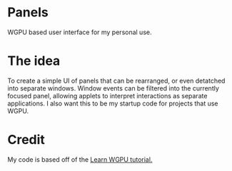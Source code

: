# Panels
WGPU based user interface for my personal use.  

# The idea
To create a simple UI of panels that can be rearranged, or even detatched into separate windows.
Window events can be filtered into the currently focused panel, allowing applets to interpret interactions as separate applications.
I also want this to be my startup code for projects that use WGPU.

# Credit
My code is based off of the [Learn WGPU tutorial.](https://sotrh.github.io/learn-wgpu/)
